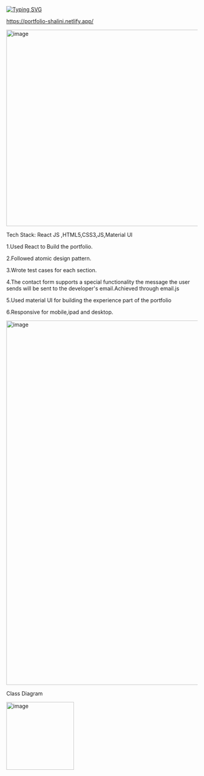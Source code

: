  [![Typing SVG](https://readme-typing-svg.herokuapp.com?color=%23D248F7&lines=Personal+Portfolio)](https://git.io/typing-svg)
 
 https://portfolio-shalini.netlify.app/

 <img width="516" alt="image" src="https://github.com/shalini47ch/Portfolio/assets/60210475/71fc8ad1-9e01-4a1a-9c85-3f537a51cc33">

 
 Tech Stack: React JS ,HTML5,CSS3,JS,Material UI
 
 1.Used React to Build the portfolio.
 
 2.Followed atomic design pattern.
 
 3.Wrote test cases for each section.
 
 4.The contact form supports a special functionality the message the user sends will be sent to the developer's email.Achieved through email.js
 
 5.Used material UI for building the experience part of the portfolio
 
 6.Responsive for mobile,ipad and desktop.
 
 <img width="957" alt="image" src="https://user-images.githubusercontent.com/60210475/148688232-2f8b8160-dfee-40b9-93bf-d68e99bda0f9.png">
 
 Class Diagram
 
<img width="178" alt="image" src="https://github.com/shalini47ch/Portfolio/assets/60210475/c6ff25a9-25b0-47f1-90d5-1f1fd325c63a">




 
 
